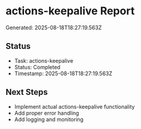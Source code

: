 # actions-keepalive Report

Generated: 2025-08-18T18:27:19.563Z

## Status
- Task: actions-keepalive
- Status: Completed
- Timestamp: 2025-08-18T18:27:19.563Z

## Next Steps
- Implement actual actions-keepalive functionality
- Add proper error handling
- Add logging and monitoring
